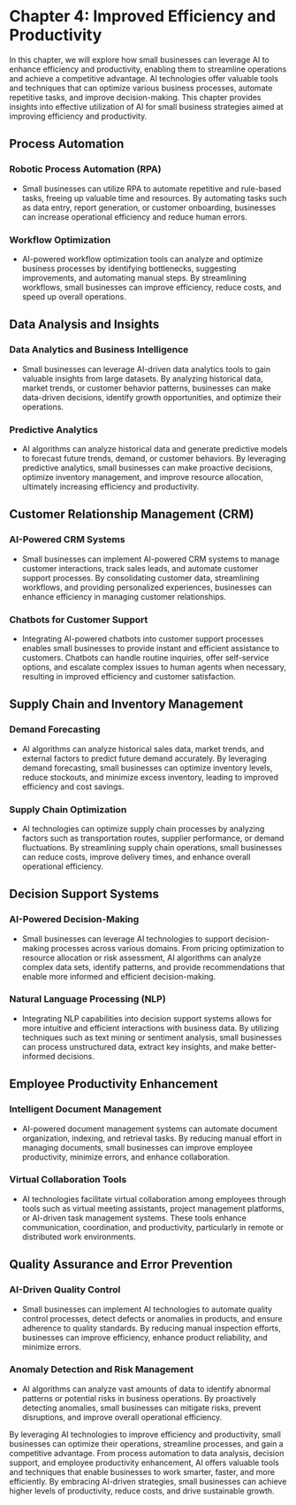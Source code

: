 Chapter 4: Improved Efficiency and Productivity
===============================================

In this chapter, we will explore how small businesses can leverage AI to enhance efficiency and productivity, enabling them to streamline operations and achieve a competitive advantage. AI technologies offer valuable tools and techniques that can optimize various business processes, automate repetitive tasks, and improve decision-making. This chapter provides insights into effective utilization of AI for small business strategies aimed at improving efficiency and productivity.

Process Automation
------------------

### Robotic Process Automation (RPA)

* Small businesses can utilize RPA to automate repetitive and rule-based tasks, freeing up valuable time and resources. By automating tasks such as data entry, report generation, or customer onboarding, businesses can increase operational efficiency and reduce human errors.

### Workflow Optimization

* AI-powered workflow optimization tools can analyze and optimize business processes by identifying bottlenecks, suggesting improvements, and automating manual steps. By streamlining workflows, small businesses can improve efficiency, reduce costs, and speed up overall operations.

Data Analysis and Insights
--------------------------

### Data Analytics and Business Intelligence

* Small businesses can leverage AI-driven data analytics tools to gain valuable insights from large datasets. By analyzing historical data, market trends, or customer behavior patterns, businesses can make data-driven decisions, identify growth opportunities, and optimize their operations.

### Predictive Analytics

* AI algorithms can analyze historical data and generate predictive models to forecast future trends, demand, or customer behaviors. By leveraging predictive analytics, small businesses can make proactive decisions, optimize inventory management, and improve resource allocation, ultimately increasing efficiency and productivity.

Customer Relationship Management (CRM)
--------------------------------------

### AI-Powered CRM Systems

* Small businesses can implement AI-powered CRM systems to manage customer interactions, track sales leads, and automate customer support processes. By consolidating customer data, streamlining workflows, and providing personalized experiences, businesses can enhance efficiency in managing customer relationships.

### Chatbots for Customer Support

* Integrating AI-powered chatbots into customer support processes enables small businesses to provide instant and efficient assistance to customers. Chatbots can handle routine inquiries, offer self-service options, and escalate complex issues to human agents when necessary, resulting in improved efficiency and customer satisfaction.

Supply Chain and Inventory Management
-------------------------------------

### Demand Forecasting

* AI algorithms can analyze historical sales data, market trends, and external factors to predict future demand accurately. By leveraging demand forecasting, small businesses can optimize inventory levels, reduce stockouts, and minimize excess inventory, leading to improved efficiency and cost savings.

### Supply Chain Optimization

* AI technologies can optimize supply chain processes by analyzing factors such as transportation routes, supplier performance, or demand fluctuations. By streamlining supply chain operations, small businesses can reduce costs, improve delivery times, and enhance overall operational efficiency.

Decision Support Systems
------------------------

### AI-Powered Decision-Making

* Small businesses can leverage AI technologies to support decision-making processes across various domains. From pricing optimization to resource allocation or risk assessment, AI algorithms can analyze complex data sets, identify patterns, and provide recommendations that enable more informed and efficient decision-making.

### Natural Language Processing (NLP)

* Integrating NLP capabilities into decision support systems allows for more intuitive and efficient interactions with business data. By utilizing techniques such as text mining or sentiment analysis, small businesses can process unstructured data, extract key insights, and make better-informed decisions.

Employee Productivity Enhancement
---------------------------------

### Intelligent Document Management

* AI-powered document management systems can automate document organization, indexing, and retrieval tasks. By reducing manual effort in managing documents, small businesses can improve employee productivity, minimize errors, and enhance collaboration.

### Virtual Collaboration Tools

* AI technologies facilitate virtual collaboration among employees through tools such as virtual meeting assistants, project management platforms, or AI-driven task management systems. These tools enhance communication, coordination, and productivity, particularly in remote or distributed work environments.

Quality Assurance and Error Prevention
--------------------------------------

### AI-Driven Quality Control

* Small businesses can implement AI technologies to automate quality control processes, detect defects or anomalies in products, and ensure adherence to quality standards. By reducing manual inspection efforts, businesses can improve efficiency, enhance product reliability, and minimize errors.

### Anomaly Detection and Risk Management

* AI algorithms can analyze vast amounts of data to identify abnormal patterns or potential risks in business operations. By proactively detecting anomalies, small businesses can mitigate risks, prevent disruptions, and improve overall operational efficiency.

By leveraging AI technologies to improve efficiency and productivity, small businesses can optimize their operations, streamline processes, and gain a competitive advantage. From process automation to data analysis, decision support, and employee productivity enhancement, AI offers valuable tools and techniques that enable businesses to work smarter, faster, and more efficiently. By embracing AI-driven strategies, small businesses can achieve higher levels of productivity, reduce costs, and drive sustainable growth.
